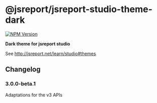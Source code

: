 # @jsreport/jsreport-studio-theme-dark
[![NPM Version](http://img.shields.io/npm/v/@jsreport/jsreport-studio-theme-dark.svg?style=flat-square)](https://npmjs.com/package/@jsreport/jsreport-studio-theme-dark)

**Dark theme for jsreport studio**

See http://jsreport.net/learn/studio#themes

## Changelog

### 3.0.0-beta.1

Adaptations for the v3 APIs

